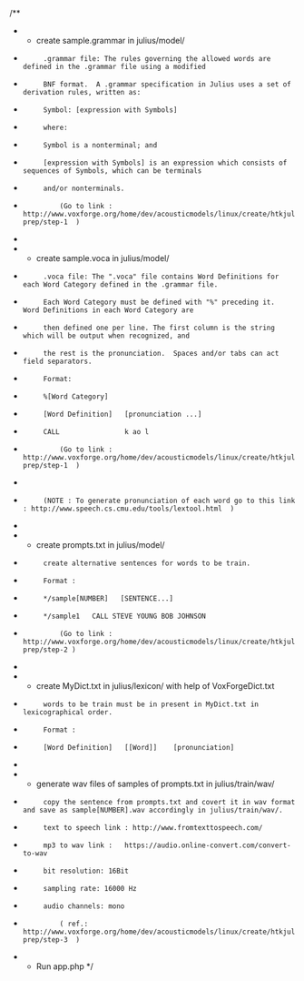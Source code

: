 /**
 *   - create sample.grammar in julius/model/       
 *          .grammar file: The rules governing the allowed words are defined in the .grammar file using a modified
 *          BNF format.  A .grammar specification in Julius uses a set of derivation rules, written as:
 *          Symbol: [expression with Symbols]
 *          where:
 *          Symbol is a nonterminal; and
 *          [expression with Symbols] is an expression which consists of sequences of Symbols, which can be terminals
 *          and/or nonterminals. 
 *              (Go to link :  http://www.voxforge.org/home/dev/acousticmodels/linux/create/htkjulius/tutorial/data-prep/step-1  )
 * 
 *   - create sample.voca in julius/model/
 *          .voca file: The ".voca" file contains Word Definitions for each Word Category defined in the .grammar file. 
 *          Each Word Category must be defined with "%" preceding it.  Word Definitions in each Word Category are
 *          then defined one per line. The first column is the string which will be output when recognized, and
 *          the rest is the pronunciation.  Spaces and/or tabs can act field separators.
 *          Format: 
 *          %[Word Category]
 *          [Word Definition]   [pronunciation ...]
 *          CALL                k ao l
 *              (Go to link :  http://www.voxforge.org/home/dev/acousticmodels/linux/create/htkjulius/tutorial/data-prep/step-1  )
 *
 *          (NOTE : To generate pronunciation of each word go to this link : http://www.speech.cs.cmu.edu/tools/lextool.html  )
 *
 *   - create prompts.txt in julius/model/
 *          create alternative sentences for words to be train.
 *          Format :
 *          */sample[NUMBER]   [SENTENCE...]
 *          */sample1   CALL STEVE YOUNG BOB JOHNSON
 *              (Go to link : http://www.voxforge.org/home/dev/acousticmodels/linux/create/htkjulius/tutorial/data-prep/step-2 )
 *
 *   - create MyDict.txt in julius/lexicon/ with help of VoxForgeDict.txt
 *          words to be train must be in present in MyDict.txt in lexicographical order.
 *          Format :
 *          [Word Definition]   [[Word]]    [pronunciation]
 *      
 *   - generate wav files of samples of prompts.txt in julius/train/wav/
 *          copy the sentence from prompts.txt and covert it in wav format and save as sample[NUMBER].wav accordingly in julius/train/wav/.
 *          text to speech link : http://www.fromtexttospeech.com/ 
 *          mp3 to wav link :   https://audio.online-convert.com/convert-to-wav
 *          bit resolution: 16Bit
 *          sampling rate: 16000 Hz
 *          audio channels: mono
 *              ( ref.:  http://www.voxforge.org/home/dev/acousticmodels/linux/create/htkjulius/tutorial/data-prep/step-3  )
 *   - Run app.php
*/